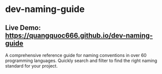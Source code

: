 # dev-naming-guide

## Live Demo: https://quangquoc666.github.io/dev-naming-guide

A comprehensive reference guide for naming conventions in over 60 programming languages.
Quickly search and filter to find the right naming standard for your project.
